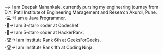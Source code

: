 --> I am Deepak Mahankale, currently pursing my engineering journey from D.Y. Patil Institute of Engineering Management and Research Akurdi, Pune.
<br>
-💻->I am a Java Programmer.
<br>
-🥇->I am 3-star⭐️ coder at Codechef.
<br>
-🥇->I am 5-star⭐️ coder at HackerRank.
<br>
-🏆->I am Institute Rank 6th at GeeksForGeeks.
<br>
-🏆->I am Institute Rank 1th at Coding Ninja.
